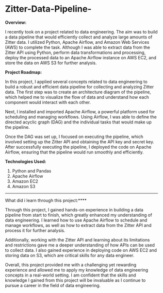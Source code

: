 # Zitter-Data-Pipeline-


**Overview:**


I recently took on a project related to data engineering. The aim was to build a data pipeline that would efficiently collect and analyze large amounts of Zitter data. I utilized Python, Apache Airflow, and Amazon Web Services (AWS) to complete the task. Although I was able to extract data from the Zitter API using Python, perform data transformations and processing, deploy the processed data to an Apache Airflow instance on AWS EC2, and store the data on AWS S3 for further analysis.

**Project Roadmap:**


In this project, I applied several concepts related to data engineering to build a robust and efficient data pipeline for collecting and analyzing Zitter data. The first step was to create an architecture diagram of the pipeline, which helped me to visualize the flow of data and understand how each component would interact with each other.

Next, I installed and imported Apache Airflow, a powerful platform used for scheduling and managing workflows. Using Airflow, I was able to define the directed acyclic graph (DAG) and the individual tasks that would make up the pipeline.

Once the DAG was set up, I focused on executing the pipeline, which involved setting up the Zitter API and obtaining the API key and secret key. After successfully executing the pipeline, I deployed the code on Apache Airflow, ensuring that the pipeline would run smoothly and efficiently.




**Technologies Used:**

1. Python and Pandas
2. Apache Airflow
3. Amazon EC2
4. Amazon S3
****
What did i learn through this project:****

Through this project, I gained hands-on experience in building a data pipeline from start to finish, which greatly enhanced my understanding of data engineering. I learned how to use Apache Airflow to schedule and manage workflows, as well as how to extract data from the Zitter API and process it for further analysis.

Additionally, working with the Zitter API and learning about its limitations and restrictions gave me a deeper understanding of how APIs can be used to collect data. I also gained experience in deploying code on AWS EC2 and storing data on S3, which are critical skills for any data engineer.

Overall, this project provided me with a challenging yet rewarding experience and allowed me to apply my knowledge of data engineering concepts in a real-world setting. I am confident that the skills and knowledge I gained from this project will be invaluable as I continue to pursue a career in the field of data engineering.
